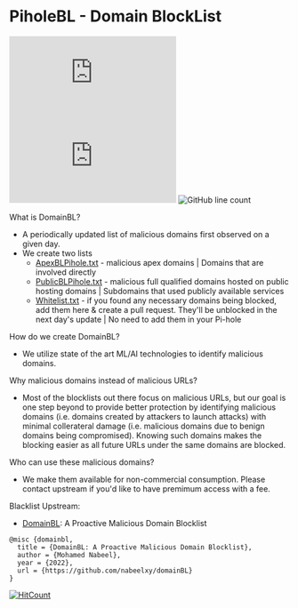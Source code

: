 # PiholeBL - Domain BlockList
![GitHub file size in bytes](https://img.shields.io/github/size/origamiofficial/PiholeBL/ApexBLPihole.txt?label=ApexBLPihole) ![GitHub file size in bytes](https://img.shields.io/github/size/origamiofficial/PiholeBL/PublicBLPihole.txt?label=PublicBLPihole) ![GitHub line count](https://sloc.xyz/github/origamiofficial/PiholeBL)

What is DomainBL?
* A periodically updated list of malicious domains first observed on a given day.
* We create two lists
  * [ApexBLPihole.txt](https://raw.githubusercontent.com/origamiofficial/PiholeBL/main/ApexBLPihole.txt) - malicious apex domains | Domains that are involved directly
  * [PublicBLPihole.txt](https://raw.githubusercontent.com/origamiofficial/PiholeBL/main/PublicBLPihole.txt) - malicious full qualified domains hosted on public hosting domains | Subdomains that used publicly available services
  * [Whitelist.txt](https://github.com/origamiofficial/PiholeBL/blob/main/Whitelist.txt) - if you found any necessary domains being blocked, add them here & create a pull request. They'll be unblocked in the next day's update | No need to add them in your Pi-hole

How do we create DomainBL?
* We utilize state of the art ML/AI technologies to identify malicious domains.

Why malicious domains instead of malicious URLs?
* Most of the blocklists out there focus on malicious URLs, but our goal is one step beyond to provide better protection by identifying malicious domains (i.e. domains created by attackers to launch attacks) with minimal collerateral damage (i.e. malicious domains due to benign domains being compromised). Knowing such domains makes the blocking easier as all future URLs under the same domains are blocked.

Who can use these malicious domains?
* We make them available for non-commercial consumption. Please contact upstream if you'd like to have premimum access with a fee.

Blacklist Upstream:
* [DomainBL](https://github.com/nabeelxy/domainBL): A Proactive Malicious Domain Blocklist

```
@misc {domainbl,
  title = {DomainBL: A Proactive Malicious Domain Blocklist},
  author = {Mohamed Nabeel},
  year = {2022},
  url = {https://github.com/nabeelxy/domainBL}
}
```
[![HitCount](https://hits.dwyl.com/origamiofficial/PiholeBL.svg?style=flat&show=unique)](http://hits.dwyl.com/origamiofficial/PiholeBL)
